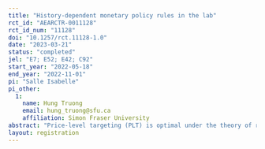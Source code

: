 ```yaml
---
title: "History-dependent monetary policy rules in the lab"
rct_id: "AEARCTR-0011128"
rct_id_num: "11128"
doi: "10.1257/rct.11128-1.0"
date: "2023-03-21"
status: "completed"
jel: "E7; E52; E42; C92"
start_year: "2022-05-18"
end_year: "2022-11-01"
pi: "Salle Isabelle"
pi_other:
  1:
    name: Hung Truong
    email: hung_truong@sfu.ca
    affiliation: Simon Fraser University
abstract: "Price-level targeting (PLT) is optimal under the theory of rational expectations (RE), i.e. when expectations are in line with the monetary policy rule, but lacks empirical support. Given the hurdles to the implementation of macroeconomic field experiments, we utilize a laboratory forecasting group experiment --  where expectations come from human subjects  -- to collect data on expectations, inflation and output dynamics under the traditional inflation targeting (IT) framework and PLT confronted with both deflationary and cost-push shocks. This sequence of shocks is designed to approximate the recent course of events. We add a third treatment where PLT is augmented with central bank communication about the time-dependent inflation rate that would be consistent with closing the price gap in each period. Under RE, this additional piece of information is redundant because agents are supposed to form model-consistent expectations. "
layout: registration
---
```


